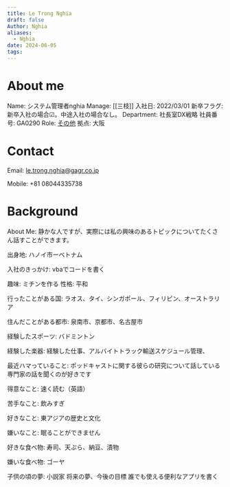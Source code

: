 ```yaml
---
title: Le Trong Nghia
draft: false
Author: Nghia
aliases:
  - Nghia
date: 2024-06-05
tags:
---
```

# About me
Name: システム管理者nghia
Manage: [[三枝]]
入社日: 2022/03/01
新卒フラグ: 新卒入社の場合☑。中途入社の場合なし。
Department: 社長室DX戦略
社員番号: GA0290
Role: [その他](https://gagr.lightning.force.com/lightning/r/00E2v000001X0rMEAS/view "その他")
拠点: 大阪
# Contact

Email: le.trong.nghia@gagr.co.jp

Mobile: +81 08044335738

# Background

About Me: 静かな人ですが、実際には私の興味のあるトピックについてたくさん話すことができます。

出身地: ハノイ市ーベトナム

入社のきっかけ: vbaでコードを書く

趣味: ミチンを作る
性格: 平和

行ったことがある国: ラオス、タイ、シンガポール、フィリピン、オーストラリア

住んだことがある都市: 泉南市、京都市、名古屋市

経験したスポーツ: バドミントン

経験した楽器: 経験した仕事、アルバイトトラック輸送スケジュール管理、

最近ハマっていること: ポッドキャストに関する彼らの研究について話している専門家の話を聞くのが好きです

得意なこと: 速く読む（英語）

苦手なこと: 飲みすぎ

好きなこと: 東アジアの歴史と文化

嫌いなこと: 眠ることができません

好きな食べ物: 寿司、天ぷら、納豆、漬物

嫌いな食べ物: ゴーヤ

子供の頃の夢: 小説家 将来の夢、今後の目標 誰でも使える便利なアプリを書く